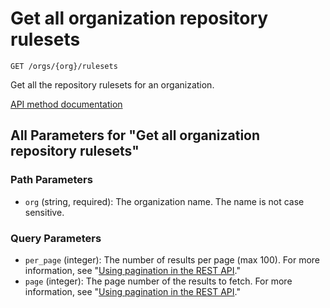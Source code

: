 # Get all organization repository rulesets

`GET /orgs/{org}/rulesets`

Get all the repository rulesets for an organization.

[API method documentation](https://docs.github.com/rest/orgs/rules#get-all-organization-repository-rulesets)

## All Parameters for "Get all organization repository rulesets"

### Path Parameters

- `org` (string, required): The organization name. The name is not case sensitive.
### Query Parameters

- `per_page` (integer): The number of results per page (max 100). For more information, see "[Using pagination in the REST API](https://docs.github.com/rest/using-the-rest-api/using-pagination-in-the-rest-api)."
- `page` (integer): The page number of the results to fetch. For more information, see "[Using pagination in the REST API](https://docs.github.com/rest/using-the-rest-api/using-pagination-in-the-rest-api)."